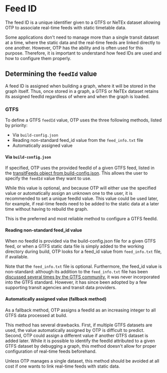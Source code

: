 # Feed ID


The feed ID is a unique identifier given to a GTFS or NeTEx dataset allowing OTP to associate real-time 
feeds with static timetable data.

Some applications don't need to manage more than a single transit dataset at a time, where the static 
data and the real-time feeds are linked directly to one another. However, OTP has the ability and 
is often used for this purpose. Therefore, it is important to understand how feed IDs are used and 
how to configure them properly.

## Determining the `feedId` value

A feed ID is assigned when building a graph, where it will be stored in the graph itself. Thus,
once stored in a graph, a GTFS or NeTEx dataset retains its assigned feedId regardless of where and
when the graph is loaded.

### GTFS

To define a GTFS `feedId` value, OTP uses the three following methods, listed by priority:

* Via `build-config.json`
* Reading non-standard feed_id value from the `feed_info.txt` file
* Automatically assigned value

#### Via `build-config.json`

If specified, OTP uses the provided feedId of a given GTFS feed, listed in the [transitFeeds object from build-config.json](../examples/ibi/portland/build-config.json). 
This allows the user to specify the `feedId` value they want to use.

While this value is optional, and because OTP will either use the specified value or automatically 
assign an unknown one to the user, it is recommended to set a unique feedId value. 
This value could be used later, for example, if real-time feeds need to be added to the static data 
at a later time without having to rebuild the graph.

This is the preferred and most reliable method to configure a GTFS feedId.

#### Reading non-standard feed_id value

When no feedId is provided via the build-config.json file for a given GTFS feed, or when a GTFS 
static data file is simply added to the working directory during build, OTP looks for a feed_id value 
from `feed_info.txt` file, if available.

Note that the `feed_info.txt` file is optional. Furthermore, the feed_id value is non-standard: 
although its addition to the `feed_info.txt` file has been [discussed several times by the GTFS community](https://github.com/google/transit/pull/62), it was never incorporated into the GTFS standard. However, it has since been adopted by a few supporting transit agencies and transit data providers.

#### Automatically assigned value (fallback method)

As a fallback method, OTP assigns a feedId as an increasing integer to all GTFS data processed at build.

This method has several drawbacks. First, if multiple GTFS datasets are used, the value automatically assigned by OTP is difficult to predict. Second, OTP could assign a different value if another GTFS dataset is added later. While it is possible to identify the feedId attributed to a given GTFS dataset by debugging a graph, this method doesn't allow for proper configuration of real-time feeds beforehand. 

Unless OTP manages a single dataset, this method should be avoided at all cost if one wants to link real-time feeds with static data.
